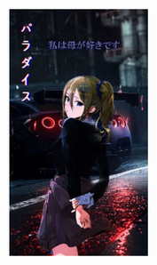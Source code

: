 <div style="position:relative; display: flex; flex-wrap: nowrap;"> 
    <img style='position:absolute; z-index:1;' src="/github-metrics.sv" alt="Metrics" width="530px">
    <img style='position:absolute; z-index:2;' src='https://raw.githubusercontent.com/abrikosmna/abrikosmna/main/anime_picture.jfif' width='250px'>

</div> 



